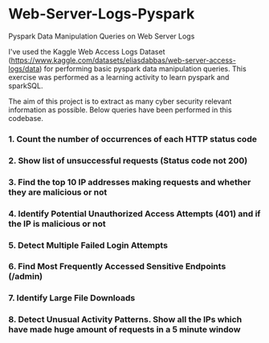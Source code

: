 # Web-Server-Logs-Pyspark
Pyspark Data Manipulation Queries on Web Server Logs

I've used the Kaggle Web Access Logs Dataset (https://www.kaggle.com/datasets/eliasdabbas/web-server-access-logs/data)
for performing basic pyspark data manipulation queries.
This exercise was performed as a learning activity to learn pyspark and sparkSQL.

The aim of this project is to extract as many cyber security relevant information as possible. Below queries have been performed in this codebase.

### 1. Count the number of occurrences of each HTTP status code
### 2. Show list of unsuccessful requests (Status code not 200)
### 3. Find the top 10 IP addresses making requests and whether they are malicious or not
### 4. Identify Potential Unauthorized Access Attempts (401) and if the IP is malicious or not
### 5. Detect Multiple Failed Login Attempts
### 6. Find Most Frequently Accessed Sensitive Endpoints (/admin)
### 7. Identify Large File Downloads
### 8. Detect Unusual Activity Patterns. Show all the IPs which have made huge amount of requests in a 5 minute window

